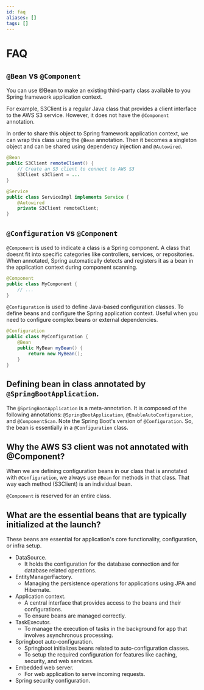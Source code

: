 ```yaml
---
id: faq
aliases: []
tags: []
---
```


# FAQ
## `@Bean` vs `@Component`
You can use @Bean to make an existing third-party class available to you Spring framework application context.

For example, S3Client is a regular Java class that provides a client interface to the AWS S3 service. However, it does not have the `@Component` annotation.

In order to share this object to Spring framework application context, we can wrap this class using the `@Bean` annotation. Then it becomes a singleton object and can be shared using dependency injection and `@Autowired`.
```java
@Bean
public S3Client remoteClient() {
    // Create an S3 client to connect to AWS S3
    S3Client s3Client = ...
}

@Service
public class ServiceImpl implements Service {
    @Autowired
    private S3Client remoteClient;
}
```
## `@Configuration` vs `@Component`
`@Component` is used to indicate a class is a Spring component.
A class that doesnt fit into specific categories like controllers, services, or repositories.
When annotated, Spring automatically detects and registers it as a bean in the application context during component scanning.
```java
@Component
public class MyComponent {
    // ...
}
```
`@Configuration` is used to define Java-based configuration classes.
To define beans and configure the Spring application context.
Useful when you need to configure complex beans or external dependencies.
```java
@Configuration
public class MyConfiguration {
    @Bean
    public MyBean myBean() {
        return new MyBean();
    }
}
```
## Defining bean in class annotated by `@SpringBootApplication`.
The `@SpringBootApplication` is a meta-annotation.
It is composed of the following annotations:
`@SpringBootApplication`, `@EnableAutoConfiguration`, and `@ComponentScan`.
Note the Spring Boot's version of `@Configuration`.
So, the bean is essentially in a `@Configuration` class.

## Why the AWS S3 client was not annotated with @Component?
When we are defining configuration beans in our class that is annotated with `@Configuration`,
we always use `@Bean` for methods in that class.
That way each method (S3Client) is an individual bean.

`@Component` is reserved for an entire class.

## What are the essential beans that are typically initialized at the launch?
These beans are essential for application's core functionality, configuration, or infra setup.
- DataSource.
    - It holds the configuration for the database connection and for database related operations.
- EntityManagerFactory.
    - Managing the persistence operations for applications using JPA and Hibernate.
- Application context.
    - A central interface that provides access to the beans and their configurations.
    - To ensure beans are managed correctly.
- TaskExecutor.
    - To manage the execution of tasks in the background for app that involves asynchronous processing.
- Springboot auto-configuration.
    - Springboot initializes beans related to auto-configuration classes.
    - To setup the required configuration for features like caching, security, and web services.
- Embedded web server.
    - For web application to serve incoming requests.
- Spring security configuration.
